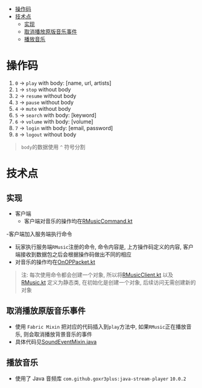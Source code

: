 <!-- TOC -->
* [操作码](#操作码)
* [技术点](#技术点)
  * [实现](#实现)
  * [取消播放原版音乐事件](#取消播放原版音乐事件)
  * [播放音乐](#播放音乐)
<!-- TOC -->

# 操作码

1. `0` -> `play` with body: [name, url, artists]
2. `1` -> `stop` without body
3. `2` -> `resume` without body
4. `3` -> `pause` without body
5. `4` -> `mute` without body
6. `5` -> `search` with body: [keyword]
7. `6` -> `volume` with body: [volume]
8. `7` -> `login` with body: [email, password]
9. `8` -> `logout` without body

> `body`的数据使用 `^` 符号分割


# 技术点
## 实现

- 客户端
    - 客户端对音乐的操作均在[RMusicCommand.kt](../src/main/kotlin/cn/rtast/rmusic/client/commands/RMusicCommand.kt)

-客户端加入服务端执行命令
- 玩家执行服务端`RMusic`注册的命令, 命令内容是, 上方操作码定义的内容, 客户端接收到数据包之后会根据操作码做出不同的相应
- 对音乐的操作均在[OnOPPacket.kt](../src/main/kotlin/cn/rtast/rmusic/client/events/OnOPPacket.kt)

> 注: 每次使用命令都会创建一个对象, 所以将[RMusicClient.kt](../src/main/kotlin/cn/rtast/rmusic/client/RMusicClient.kt)
> 以及
> [RMusic.kt](../src/main/kotlin/cn/rtast/rmusic/RMusic.kt) 定义为静态类, 在初始化是创建一个对象, 后续访问无需创建新的对象


## 取消播放原版音乐事件
* 使用 `Fabric Mixin` 把对应的代码插入到`play`方法中, 如果`RMusic`正在播放音乐, 则会取消播放背景音乐的事件
* 具体代码见[SoundEventMixin.java](../src/main/java/cn/rtast/rmusic/mixins/SoundEventMixin.java)

## 播放音乐

* 使用了 Java 音频库 `com.github.goxr3plus:java-stream-player` `10.0.2`
